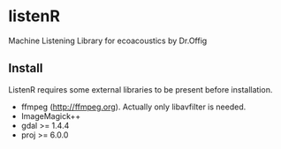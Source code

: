 # listenR
Machine Listening Library for ecoacoustics by Dr.Offig

## Install
ListenR requires some external libraries to be present before installation.
- ffmpeg (http://ffmpeg.org). Actually only libavfilter is needed.
- ImageMagick++
- gdal >= 1.4.4
- proj >= 6.0.0
